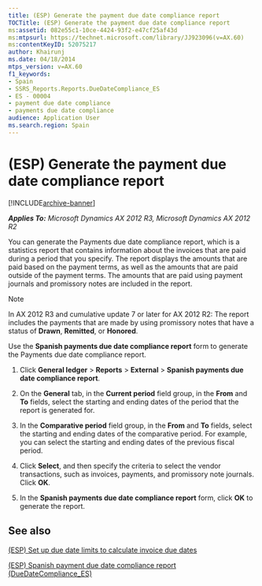 ```yaml
---
title: (ESP) Generate the payment due date compliance report
TOCTitle: (ESP) Generate the payment due date compliance report
ms:assetid: 082e55c1-10ce-4424-93f2-e47cf25af43d
ms:mtpsurl: https://technet.microsoft.com/library/JJ923096(v=AX.60)
ms:contentKeyID: 52075217
author: Khairunj
ms.date: 04/18/2014
mtps_version: v=AX.60
f1_keywords:
- Spain
- SSRS_Reports.Reports.DueDateCompliance_ES
- ES - 00004
- payment due date compliance
- payments due date compliance
audience: Application User
ms.search.region: Spain
---
```


# (ESP) Generate the payment due date compliance report 


[!INCLUDE[archive-banner](includes/archive-banner.md)]


_**Applies To:** Microsoft Dynamics AX 2012 R3, Microsoft Dynamics AX 2012 R2_

You can generate the Payments due date compliance report, which is a statistics report that contains information about the invoices that are paid during a period that you specify. The report displays the amounts that are paid based on the payment terms, as well as the amounts that are paid outside of the payment terms. The amounts that are paid using payment journals and promissory notes are included in the report.


> [!NOTE]
> <P>In AX 2012 R3 and cumulative update 7 or later for AX 2012 R2: The report includes the payments that are made by using promissory notes that have a status of <STRONG>Drawn</STRONG>, <STRONG>Remitted</STRONG>, or <STRONG>Honored</STRONG>.</P>



Use the **Spanish payments due date compliance report** form to generate the Payments due date compliance report.

1.  Click **General ledger** \> **Reports** \> **External** \> **Spanish payments due date compliance report**.

2.  On the **General** tab, in the **Current period** field group, in the **From** and **To** fields, select the starting and ending dates of the period that the report is generated for.

3.  In the **Comparative period** field group, in the **From** and **To** fields, select the starting and ending dates of the comparative period. For example, you can select the starting and ending dates of the previous fiscal period.

4.  Click **Select**, and then specify the criteria to select the vendor transactions, such as invoices, payments, and promissory note journals. Click **OK**.

5.  In the **Spanish payments due date compliance report** form, click **OK** to generate the report.

## See also

[(ESP) Set up due date limits to calculate invoice due dates](esp-set-up-due-date-limits-to-calculate-invoice-due-dates.md)

[(ESP) Spanish payment due date compliance report (DueDateCompliance\_ES)](esp-spanish-payment-due-date-compliance-report-duedatecompliance-es.md)

  


